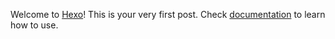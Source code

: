 Welcome to [Hexo](http://hexo.io)! This is your very first post. Check [documentation](http://hexo.io/docs) to learn how to use.